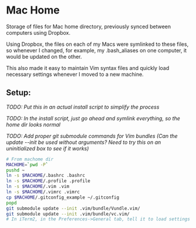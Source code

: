 # Mac Home

Storage of files for Mac home directory, previously synced between computers using Dropbox.

Using Dropbox, the files on each of my Macs were symlinked to these files, so whenever I changed, for example, my .bash_aliases on one computer, it would be updated on the other.

This also made it easy to maintain Vim syntax files and quickly load necessary settings whenever I moved to a new machine.

## Setup:

_TODO: Put this in an actual install script to simplify the process_

_TODO: In the install script, just go ahead and symlink everything, so the home dir looks normal_

_TODO: Add proper git submodule commands for Vim bundles (Can the update --init be used without arguments? Need to try this on an uninitialized box to see if it works)_

```bash
# From machome dir
MACHOME=`pwd -P`
pushd ~
ln -s $MACHOME/.bashrc .bashrc
ln -s $MACHOME/.profile .profile
ln -s $MACHOME/.vim .vim
ln -s $MACHOME/.vimrc .vimrc
cp $MACHOME/.gitconfig_example ~/.gitconfig
popd
git submodule update --init .vim/bundle/Vundle.vim/
git submodule update --init .vim/bundle/vc.vim/
# In iTerm2, in the Preferences->General tab, tell it to load settings from your $MACHOME folder
```
